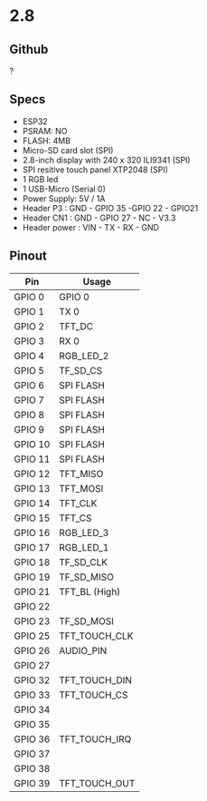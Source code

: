 # 2.8
## Github   
?

## Specs
* ESP32
* PSRAM: NO     
* FLASH: 4MB
* Micro-SD card slot (SPI)
* 2.8-inch display with 240 x 320 ILI9341 (SPI)   
* SPI resitive touch panel XTP2048 (SPI)    
* 1 RGB led
* 1 USB-Micro (Serial 0)
* Power Supply: 5V / 1A
* Header P3 : GND - GPIO 35 -GPIO 22 - GPIO21 
* Header CN1 :  GND - GPIO 27 - NC - V3.3
* Header power : VIN - TX - RX - GND
                                                                
## Pinout 
Pin | Usage 
----|-----
GPIO 0 | GPIO 0  
GPIO 1 | TX 0
GPIO 2 | TFT_DC  
GPIO 3 | RX 0
GPIO 4 | RGB_LED_2 
GPIO 5 | TF_SD_CS
GPIO 6 | SPI FLASH
GPIO 7 | SPI FLASH 
GPIO 8 | SPI FLASH 
GPIO 9 | SPI FLASH
GPIO 10 | SPI FLASH
GPIO 11 | SPI FLASH
GPIO 12 | TFT_MISO
GPIO 13 | TFT_MOSI
GPIO 14 | TFT_CLK
GPIO 15 | TFT_CS
GPIO 16 | RGB_LED_3
GPIO 17 | RGB_LED_1
GPIO 18 | TF_SD_CLK
GPIO 19 | TF_SD_MISO
GPIO 21 | TFT_BL (High) 
GPIO 22 | 
GPIO 23 | TF_SD_MOSI
GPIO 25 | TFT_TOUCH_CLK
GPIO 26 | AUDIO_PIN
GPIO 27 | 
GPIO 32 | TFT_TOUCH_DIN
GPIO 33 | TFT_TOUCH_CS 
GPIO 34 | 
GPIO 35 | 
GPIO 36 | TFT_TOUCH_IRQ
GPIO 37 | 
GPIO 38 | 
GPIO 39 | TFT_TOUCH_OUT




























